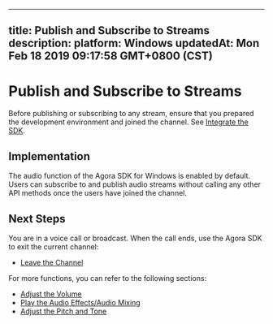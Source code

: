 
---
title: Publish and Subscribe to Streams
description: 
platform: Windows
updatedAt: Mon Feb 18 2019 09:17:58 GMT+0800 (CST)
---
# Publish and Subscribe to Streams
Before publishing or subscribing to any stream, ensure that you prepared the development environment and joined the channel. See [Integrate the SDK](../../en/Voice/windows_video.md).

## Implementation
The audio function of the Agora SDK for Windows is enabled by default. Users can subscribe to and publish audio streams without calling any other API methods once the users have joined the channel.

## Next Steps
You are in a voice call or broadcast. When the call ends, use the Agora SDK to exit the current channel:

- [Leave the Channel](../../en/Voice/leave_windows.md)

For more functions, you can refer to the following sections:

- [Adjust the Volume](../../en/Voice/volume_windows.md)
- [Play the Audio Effects/Audio Mixing](../../en/Voice/effect_mixing_windows.md)
- [Adjust the Pitch and Tone](../../en/Voice/voice_effect_windows.md)
